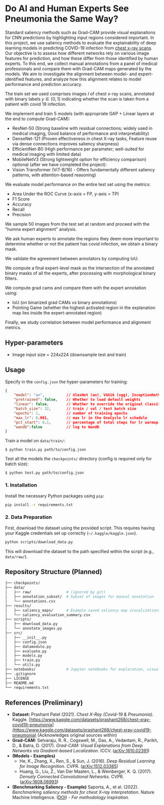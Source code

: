 # Do AI and Human Experts See Pneumonia the Same Way?

Standard saliency methods such as Grad-CAM provide visual explanations for CNN predictions by highlighting input regions considered important. In this project, we use saliency methods to evaluate the explainability of deep learning models in predicting COVID-19 infection from [chest x-ray scans](https://www.kaggle.com/datasets/prashant268/chest-xray-covid19-pneumonia). Our objective is to assess how different networks rely on various image features for prediction, and how these differ from those identified by human experts. To this end, we collect manual annotations from a panel of medical professionals and compare them with Grad-CAM maps generated by the models. We aim to investigate the alignment between model- and expert-identified features, and analyze how this alignment relates to model performance and prediction accuracy.

The train set we used comprises images $I$ of chest x-ray scans, annotated with binary labels $y\in\{0,1\}$ indicating whether the scan is taken from a patient with covid 19 infection.

We implement and train 5 models (with appropriate GAP + Linear layers at the end to compute Grad-CAM):
- ResNet-50 (Strong baseline with residual connections; widely used in medical imaging, Good balance of performance and interpretability)
- DenseNet-121 (Proven effectiveness in chest X-ray tasks, Feature reuse via dense connections improves saliency sharpness)
- EfficientNet-B0 (High performance per parameter; well-suited for medical imaging with limited data)
- MobileNetV3 (Strong lightweight option for efficiency comparison)
optional (after we have completed the project):
- Vision Transformer (ViT-B/16)   - Offers fundamentally different saliency patterns, with attention-based reasoning)

We evaluate model performance on the entire test set using the metrics:
- Area Under the ROC Curve (x-axis = FP, y-axis = TP)
- F1 Score
- Accuracy
- Recall
- Precision

We sample 50 images from the test set at random and proceed with the "humna expert alignment" analysis.

We ask human experts to annotate the regions they deem more important to determine whether or not the patient has covid infection, we obtain a binary mask.

We validate the agreement between annotators by computing IoU.

We compute a final expert-level mask as the intersection of the annotated binary masks of all the experts, after processing with morphological binary filters.

We compute grad cams and compare them with the expert annotation using:
- IoU (on binarized grad CAMs vs binary annotations)
- Pointing Game (whether the highest activated region in the explanation map lies inside the expert-annotated region)

Finally, we study correlation between model performance and alignment metrics.

## Hyper-parameters
- Image input size = 224x224 (downsample test and train)

## Usage
Specify in the `config.json` the hyper-parameters for training:
```json
{
    "model": "an",          // AlexNet (an), VGG16 (vgg), InceptionNetV1 (in), Resnet101 (rn)
    "pretrained": false,    // Whether to load default weights
    "linear": false,        // Whether to override the original classifier and make it GAP + FC (does not work for rs and in, which are alredy GAP + FC)
    "batch_size": 32,       // train / val / test batch size
    "epochs": 1,            // number of training epochs
    "max_lr": 0.001,        // max lr in the OneCycle lr schedule
    "pct_start": 0.1,       // percentage of total steps for lr warmup
    "wandb":false           // log to WandB
}
```

Train a model on `data/train/`:

```
$ python train.py path/to/config.json
```

Test all the models the `checkpoints/` directory (config is required only for batch size):

```
$ python test.py path/to/config.json
```

### 1. Installation
Install the necessary Python packages using `pip`:

```bash
pip install -r requirements.txt
```

### 2. Data Preparation
First, download the dataset using the provided script. This requires having your Kaggle credentials set up correctly (`~/.kaggle/kaggle.json`).

```bash
python scripts/download_data.py
```
This will download the dataset to the path specified within the script (e.g., `data/raw/`).


## Repository Structure (Planned)
```bash
├── checkpoints/            
├── data/
│   ├── raw/                # (ignored by git)
│   ├── annotation_subset/  # Subset of images for manual annotation
│   └── annotations.csv                    
├── results/
│   ├── saliency_maps/      # Example saved saliency map visualizations
│   └── saliency_evaluation_summary.csv
├── scripts/
│   ├── download_data.py    
│   └── annotate_images.py  
├── src/
│   ├── __init__.py
│   ├── config.json
│   ├── datamodule.py       
│   ├── evaluate.py         
│   ├── models.py           
│   ├── train.py            
│   └── utils.py            
├── notebooks/              # Jupyter notebooks for exploration, visualization (optional)
├── .gitignore           
├── LICENSE                 
├── README.md               
└── requirements.txt        
```

## References (Preliminary)

* **Dataset:** Prashant Patel (2021). _Chest X-Ray (Covid-19 & Pneumonia)_. Kaggle. [https://www.kaggle.com/datasets/prashant268/chest-xray-covid19-pneumonia](https://www.kaggle.com/datasets/prashant268/chest-xray-covid19-pneumonia) (Acknowledges original sources within)
* **Grad-CAM:** Selvaraju, R. R., Cogswell, M., Das, A., Vedantam, R., Parikh, D., & Batra, D. (2017). _Grad-CAM: Visual Explanations from Deep Networks via Gradient-based Localization_. ICCV. ([arXiv:1610.02391](https://arxiv.org/abs/1610.02391))
* **(Models - Examples)**
    * He, K., Zhang, X., Ren, S., & Sun, J. (2016). _Deep Residual Learning for Image Recognition_. CVPR. ([arXiv:1512.03385](https://arxiv.org/abs/1512.03385))
    * Huang, G., Liu, Z., Van Der Maaten, L., & Weinberger, K. Q. (2017). _Densely Connected Convolutional Networks_. CVPR. ([arXiv:1608.06993](https://arxiv.org/abs/1608.06993))
* **(Benchmarking Saliency - Example)** Saporta, A., et al. (2022). _Benchmarking saliency methods for chest X-ray interpretation_. Nature Machine Intelligence. ([DOI](https://doi.org/10.1038/s42256-022-00536-x)) - *For methodology inspiration.*